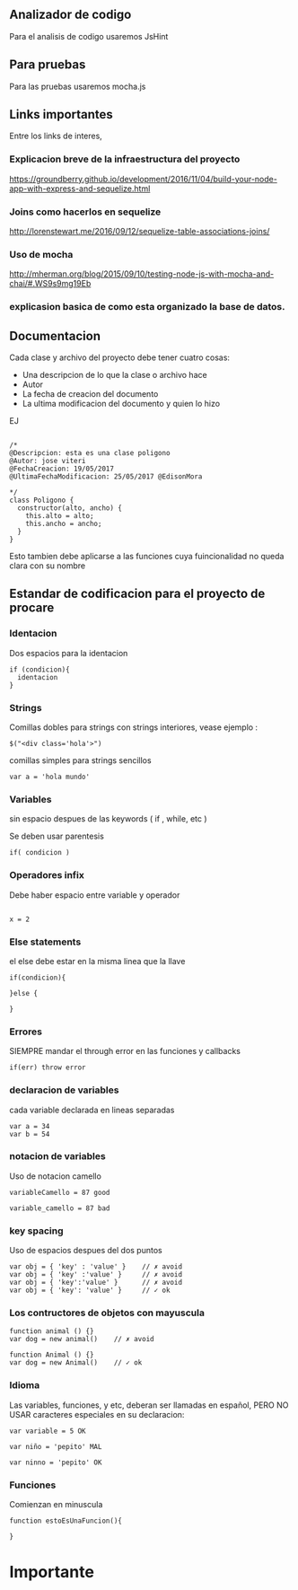 ## Analizador de codigo

Para el analisis de codigo usaremos JsHint

## Para pruebas

Para las pruebas usaremos mocha.js

## Links importantes
Entre los links de interes,

### Explicacion breve de la infraestructura del proyecto

https://groundberry.github.io/development/2016/11/04/build-your-node-app-with-express-and-sequelize.html 

### Joins como hacerlos en sequelize

http://lorenstewart.me/2016/09/12/sequelize-table-associations-joins/ 

### Uso de mocha

http://mherman.org/blog/2015/09/10/testing-node-js-with-mocha-and-chai/#.WS9s9mg19Eb 

### explicasion basica de como esta organizado la base de datos.


## Documentacion

Cada clase y archivo del proyecto debe tener cuatro cosas:

* Una descripcion de lo que la clase o archivo hace
* Autor
* La fecha de creacion del documento
* La ultima modificacion del documento y quien lo hizo

EJ 

```

/*
@Descripcion: esta es una clase poligono
@Autor: jose viteri
@FechaCreacion: 19/05/2017
@UltimaFechaModificacion: 25/05/2017 @EdisonMora

*/
class Poligono {
  constructor(alto, ancho) {
    this.alto = alto;
    this.ancho = ancho;
  }
}
```

Esto tambien debe aplicarse a las funciones cuya fuincionalidad no queda clara con su nombre

## Estandar de codificacion para el proyecto de procare

### Identacion

Dos espacios para la identacion

```
if (condicion){
  identacion
}
```

### Strings

Comillas dobles para strings con strings interiores, vease ejemplo :

```
$("<div class='hola'>")
```

comillas simples para strings sencillos
```
var a = 'hola mundo'
```

### Variables 

sin espacio despues de las keywords ( if , while, etc )

Se deben usar parentesis

```
if( condicion )
```

### Operadores infix

Debe haber espacio entre variable y operador
```

x = 2 

```

### Else statements

el else debe estar en la misma linea que la llave

```
if(condicion){

}else {

}
```

### Errores

SIEMPRE mandar el through error en las funciones y callbacks

```
if(err) throw error
```

### declaracion de variables

cada variable declarada en lineas separadas
```
var a = 34
var b = 54
```

### notacion de variables

Uso de notacion camello
```
variableCamello = 87 good

variable_camello = 87 bad 
```

### key spacing

Uso de espacios despues del dos puntos 
```
var obj = { 'key' : 'value' }    // ✗ avoid 
var obj = { 'key' :'value' }     // ✗ avoid 
var obj = { 'key':'value' }      // ✗ avoid 
var obj = { 'key': 'value' }     // ✓ ok 
```

### Los contructores de objetos con mayuscula 

```
function animal () {}
var dog = new animal()    // ✗ avoid 
 
function Animal () {}
var dog = new Animal()    // ✓ ok 

```

### Idioma

Las variables, funciones, y etc, deberan ser llamadas en español, PERO NO USAR caracteres especiales en su declaracion:

```
var variable = 5 OK

var niño = 'pepito' MAL

var ninno = 'pepito' OK

```

### Funciones

Comienzan en minuscula

```
function estoEsUnaFuncion(){

}

```

# Importante
